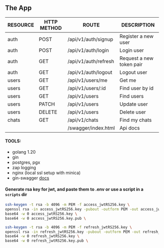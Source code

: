 ## The App

| RESOURCE | HTTP METHOD | ROUTE                | DESCRIPTION              |
| -------- | ----------- | -------------------- | ------------------------ |
| auth     | POST        | /api/v1/auth/signup  | Register a new user      |
| auth     | POST        | /api/v1/auth/login   | Login user               |
| auth     | GET         | /api/v1/auth/refresh | Request a new token pair |
| auth     | GET         | /api/v1/auth/logout  | Logout user              |
| users    | GET         | /api/v1/users/me     | Get me                   |
| users    | GET         | /api/v1/users/:id    | Find user by id          |
| users    | GET         | /api/v1/users        | Find users               |
| users    | PATCH       | /api/v1/users        | Update user              |
| users    | DELETE      | /api/v1/users        | Delete user              |
| chats    | GET         | /api/v1/chats        | Find my chats            |
|          |             | /swagger/index.html  | Api docs                 |

#### TOOLS:

- golang 1.20
- gin
- postgres, pgx
- zap logging
- nginx (local ssl setup with minica)
- gin-swagger [docs](https://home.domain/swagger/index.html)

#### Generate rsa key for jwt, and paste them to .env or use a script in a `scripts` dir

```sh
ssh-keygen -t rsa -b 4096 -m PEM -f access_jwtRS256.key \
openssl rsa -in access_jwtRS256.key -pubout -outform PEM -out access_jwtRS256.key.pub \
base64 -w 0 access_jwtRS256.key \
base64 -w 0 access_jwtRS256.key.pub \
```

```sh
ssh-keygen -t rsa -b 4096 -m PEM -f refresh_jwtRS256.key \
openssl rsa -in refresh_jwtRS256.key -pubout -outform PEM -out refresh_jwtRS256.key.pub \
base64 -w 0 refresh_jwtRS256.key \
base64 -w 0 refresh_jwtRS256.key.pub \
```
